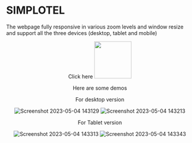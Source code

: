 # SIMPLOTEL
The webpage fully responsive in various zoom levels and window resize and support all the three devices (desktop, tablet and mobile)


<div  align="center" gap="20px">
  Click here
<a href="https://6453764408a0ce7301e82cb7--taruna.netlify.app/">
<img width="100px" src="https://img.shields.io/badge/-%2312100E.svg?&logo=click&logoColor=white" />
</a>


Here are some demos

For desktop version


![Screenshot 2023-05-04 143129](https://user-images.githubusercontent.com/99668292/236159458-7310d9c6-ef74-4625-8192-c70b89419183.png)
![Screenshot 2023-05-04 143213](https://user-images.githubusercontent.com/99668292/236159496-9e80624d-842a-4a20-b64b-dfb5c9e500a6.png)


For Tablet version



![Screenshot 2023-05-04 143313](https://user-images.githubusercontent.com/99668292/236159584-c96588e0-d798-474e-9610-b421ede13200.png)
![Screenshot 2023-05-04 143343](https://user-images.githubusercontent.com/99668292/236159615-e07d48cc-edce-4203-b79c-2510c18b2d55.png)




